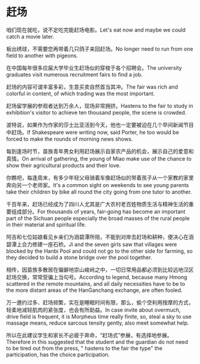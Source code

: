 # 赶场

<p><span class="chinese">咱们现在就吃，说不定吃完能赶场电影。</span><span class="english">Let's eat now and maybe we could catch a movie later.</span></p>

<p><span class="chinese">板出绣球，不需要您再带着几只鸽子来回赶场。</span><span class="english">No longer need to run from one field to another with pigeons.</span></p>

<p><span class="chinese">在中国每年很多应届大学毕业生赶场似的穿梭于各个招聘会。</span><span class="english">The university graduates visit numerous recruitment fairs to find a job.</span></p>

<p><span class="chinese">赶场的内容可谓丰富多彩，生意买卖自然首当其冲。</span><span class="english">The fair was rich and colorful in content, of which trading was the most important.</span></p>

<p><span class="chinese">赶场留学展的参观者达到万余人，现场非常拥挤。</span><span class="english">Hastens to the fair to study in exhibition's visitor to achieve ten thousand people, the scene is crowded.</span></p>

<p><span class="chinese">波特说，如果作为作家的莎士比亚活到今天，他也一定要被迫在几个早间新闻节目中赶场。</span><span class="english">If Shakespeare were writing now, said Porter, he too would be forced to make the rounds of morning news shows.</span></p>

<p><span class="chinese">每到逢场时节，苗族青年男女利用赶场展示自家农产品的机会，展示自己的爱意和真情。</span><span class="english">On arrival of gathering, the young of Miao make use of the chance to show their agricultural products and their love.</span></p>

<p><span class="chinese">你瞧吧，每逢周末，有多少年轻父母骑着车像赶场似的带着孩子从一个家教的家里奔向另一个老师家。</span><span class="english">It's a common sight on weekends to see young parents take their children by bike all round the city going from one tutor to another.</span></p>

<p><span class="chinese">千百年来，赶场已经成为了四川人尤其是广大农村老百姓物质生活与精神生活的重要组成部分。</span><span class="english">For thousands of years, fair-going has become an important part of the Sichuan people especially the broad masses of the rural people in their material and spiritual life.</span></p>

<p><span class="chinese">阿吉和七位姑娘看见乡亲们为涵碧潭所阻，不能到对岸去赶场和耕种，便决心在涵碧潭上合力修建一座石桥。</span><span class="english">Ji and the seven girls saw that villages were blocked by the Hanbi Pool and could not go to the other side for farming, so they decided to build a stone bridge over the pool together.</span></p>

<p><span class="chinese">相传，因苗族多散居在偏僻地崇山峻岭之中，一切日常用品都必须到比较远地汉区赶场交换，常常受骗上当句号。</span><span class="english">According to legend, because many Hmong scattered in the remote mountains, and all daily necessities have to be to the more distant areas of the HanGanchang exchange, are often fooled.</span></p>

<p><span class="chinese">万一邀约过多、赶场频繁，实在是睡眠时间有限，那么，偷个空利用按摩的方式，轻柔地减轻肌肉的紧张度，也会有所助益。</span><span class="english">In case invite about overmuch, drive field is frequent, it is Morpheus time really finite, so, steal a sky to use massage means, reduce sarcous tensity gently, also meet somewhat help.</span></p>

<p><span class="chinese">所以在此建议学生和家长不必疲于奔命，“赶场式”参展，有选择地参展。</span><span class="english">Therefore in this suggested that the student and the guardian do not need to be tired out from the press, " hastens to the fair the type" the participation, has the choice participation.</span></p>

